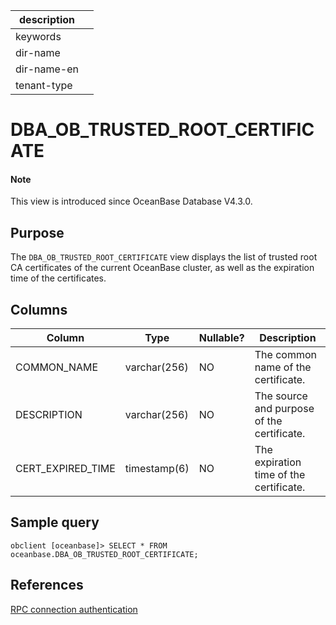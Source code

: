 | description ||
|---|---|
| keywords ||
| dir-name ||
| dir-name-en ||
| tenant-type ||

# DBA_OB_TRUSTED_ROOT_CERTIFICATE

<main id="notice" type='explain'>
  <h4>Note</h4>
  <p>This view is introduced since OceanBase Database V4.3.0. </p>
</main>

## Purpose

The `DBA_OB_TRUSTED_ROOT_CERTIFICATE` view displays the list of trusted root CA certificates of the current OceanBase cluster, as well as the expiration time of the certificates.

## Columns

| **Column** | **Type** | **Nullable?** | **Description** |
| --- | --- | --- | --- |
| COMMON_NAME       | varchar(256) | NO   |  The common name of the certificate.    |
| DESCRIPTION       | varchar(256) | NO   |  The source and purpose of the certificate.    |
| CERT_EXPIRED_TIME | timestamp(6) | NO   |  The expiration time of the certificate.    |

## Sample query

```shell
obclient [oceanbase]> SELECT * FROM oceanbase.DBA_OB_TRUSTED_ROOT_CERTIFICATE;
```

## References

[RPC connection authentication](../../../../600.manage/500.security-and-permissions/300.access-control/400.1rpc-connection-authentication.md)
